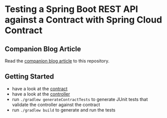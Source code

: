 # Testing a Spring Boot REST API against a Contract with Spring Cloud Contract

## Companion Blog Article
Read the [companion blog article](https://reflectoring.io/consumer-driven-contract-provider-spring-cloud-contract/) to this repository.

## Getting Started

* have a look at the [contract](src/test/resources/contracts)
* have a look at the [controller](src/main/java/io/reflectoring/UserController.java)
* run `./gradlew generateContractTests` to generate JUnit tests that validate the controller against the contract
* run `./gradlew build` to generate and run the tests
